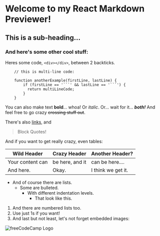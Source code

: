 # Welcome to my React Markdown Previewer! 
## This is a sub-heading...
### And here's some other cool stuff:
      
Heres some code, `<div></div>`, between 2 backticks.
      
```
    // this is multi-line code:
      
    function anotherExample(firstLine, lastLine) {
        if (firstLine == '```' && lastLine == '```') {
          return multiLineCode;
        }
    }
```
      
You can also make text **bold**... whoa!
Or _italic_.
Or... wait for it... **_both!_**
And feel free to go crazy ~~crossing stuff out~~.
      
There's also [links](https://www.freecodecamp.org), and
> Block Quotes!
      
And if you want to get really crazy, even tables:
      
Wild Header | Crazy Header | Another Header?
------------ | ------------- | -------------
Your content can | be here, and it | can be here....
And here. | Okay. | I think we get it.
      
- And of course there are lists.
    - Some are bulleted.
        - With different indentation levels.
            - That look like this.
      
      
1. And there are numbered lists too.
1. Use just 1s if you want!
1. And last but not least, let's not forget embedded images:
      
![freeCodeCamp Logo](https://cdn.freecodecamp.org/testable-projects-fcc/images/fcc_secondary.svg)